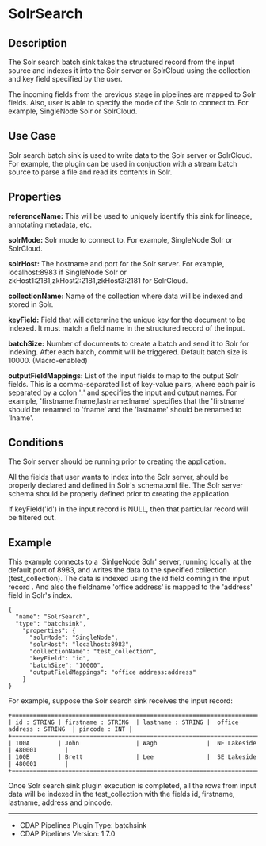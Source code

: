 # SolrSearch


Description
-----------
The Solr search batch sink takes the structured record from the input source and indexes it into the Solr server or
SolrCloud using the collection and key field specified by the user.

The incoming fields from the previous stage in pipelines are mapped to Solr fields. Also, user is able to specify the
mode of the Solr to connect to. For example, SingleNode Solr or SolrCloud.

Use Case
--------
Solr search batch sink is used to write data to the Solr server or SolrCloud. For example, the plugin can be used in
conjuction with a stream batch source to parse a file and read its contents in Solr.

Properties
----------
**referenceName:** This will be used to uniquely identify this sink for lineage, annotating metadata, etc.

**solrMode:** Solr mode to connect to. For example, SingleNode Solr or SolrCloud.

**solrHost:** The hostname and port for the Solr server. For example, localhost:8983 if SingleNode Solr or
zkHost1:2181,zkHost2:2181,zkHost3:2181 for SolrCloud.

**collectionName:** Name of the collection where data will be indexed and stored in Solr.

**keyField:** Field that will determine the unique key for the document to be indexed. It must match a field name
in the structured record of the input.

**batchSize:** Number of documents to create a batch and send it to Solr for indexing. After each batch, commit will
be triggered. Default batch size is 10000. (Macro-enabled)

**outputFieldMappings:** List of the input fields to map to the output Solr fields. This is a comma-separated list of
key-value pairs, where each pair is separated by a colon ':' and specifies the input and output names. For example,
'firstname:fname,lastname:lname' specifies that the 'firstname' should be renamed to 'fname' and the 'lastname'
should be renamed to 'lname'.

Conditions
----------
The Solr server should be running prior to creating the application.

All the fields that user wants to index into the Solr server, should be properly declared and defined in Solr's
schema.xml file. The Solr server schema should be properly defined prior to creating the application.

If keyField('id') in the input record is NULL, then that particular record will be filtered out.

Example
-------
This example connects to a 'SinlgeNode Solr' server, running locally at the default port of 8983, and writes the
data to the specified collection (test_collection). The data is indexed using the id field coming in the input record
. And also the fieldname 'office address' is mapped to the 'address' field in Solr's index.

    {
      "name": "SolrSearch",
      "type": "batchsink",
        "properties": {
          "solrMode": "SingleNode",
          "solrHost": "localhost:8983",
          "collectionName": "test_collection",
          "keyField": "id",
          "batchSize": "10000",
          "outputFieldMappings": "office address:address"
        }
    }

For example, suppose the Solr search sink receives the input record:

    +===================================================================================================+
    | id : STRING | firstname : STRING  | lastname : STRING |  office address : STRING  | pincode : INT |
    +===================================================================================================+
    | 100A        | John                | Wagh              |  NE Lakeside              | 480001        |
    | 100B        | Brett               | Lee               |  SE Lakeside              | 480001        |
    +===================================================================================================+

 Once Solr search sink plugin execution is completed, all the rows from input data will be indexed in the
 test_collection with the fields id, firstname, lastname, address and pincode.

---
- CDAP Pipelines Plugin Type: batchsink
- CDAP Pipelines Version: 1.7.0
